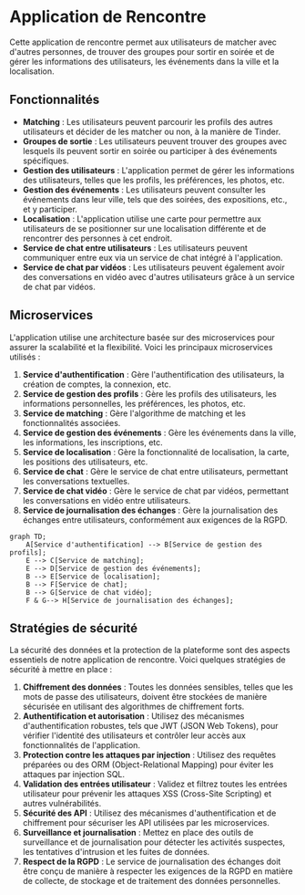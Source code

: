 # Application de Rencontre

Cette application de rencontre permet aux utilisateurs de matcher avec d'autres personnes, de trouver des groupes pour sortir en soirée et de gérer les informations des utilisateurs, les événements dans la ville et la localisation.

## Fonctionnalités

- **Matching** : Les utilisateurs peuvent parcourir les profils des autres utilisateurs et décider de les matcher ou non, à la manière de Tinder.
- **Groupes de sortie** : Les utilisateurs peuvent trouver des groupes avec lesquels ils peuvent sortir en soirée ou participer à des événements spécifiques.
- **Gestion des utilisateurs** : L'application permet de gérer les informations des utilisateurs, telles que les profils, les préférences, les photos, etc.
- **Gestion des événements** : Les utilisateurs peuvent consulter les événements dans leur ville, tels que des soirées, des expositions, etc., et y participer.
- **Localisation** : L'application utilise une carte pour permettre aux utilisateurs de se positionner sur une localisation différente et de rencontrer des personnes à cet endroit.
- **Service de chat entre utilisateurs** : Les utilisateurs peuvent communiquer entre eux via un service de chat intégré à l'application.
- **Service de chat par vidéos** : Les utilisateurs peuvent également avoir des conversations en vidéo avec d'autres utilisateurs grâce à un service de chat par vidéos.

## Microservices

L'application utilise une architecture basée sur des microservices pour assurer la scalabilité et la flexibilité. Voici les principaux microservices utilisés :

1. **Service d'authentification** : Gère l'authentification des utilisateurs, la création de comptes, la connexion, etc.
2. **Service de gestion des profils** : Gère les profils des utilisateurs, les informations personnelles, les préférences, les photos, etc.
3. **Service de matching** : Gère l'algorithme de matching et les fonctionnalités associées.
4. **Service de gestion des événements** : Gère les événements dans la ville, les informations, les inscriptions, etc.
5. **Service de localisation** : Gère la fonctionnalité de localisation, la carte, les positions des utilisateurs, etc.
6. **Service de chat** : Gère le service de chat entre utilisateurs, permettant les conversations textuelles.
7. **Service de chat vidéo** : Gère le service de chat par vidéos, permettant les conversations en vidéo entre utilisateurs.
8. **Service de journalisation des échanges** : Gère la journalisation des échanges entre utilisateurs, conformément aux exigences de la RGPD.

```mermaid
graph TD;
    A[Service d'authentification] --> B[Service de gestion des profils];
    E --> C[Service de matching];
    E --> D[Service de gestion des événements];
    B --> E[Service de localisation];
    B --> F[Service de chat];
    B --> G[Service de chat vidéo];
    F & G--> H[Service de journalisation des échanges];
```

## Stratégies de sécurité

La sécurité des données et la protection de la plateforme sont des aspects essentiels de notre application de rencontre. Voici quelques stratégies de sécurité à mettre en place :

1. **Chiffrement des données** : Toutes les données sensibles, telles que les mots de passe des utilisateurs, doivent être stockées de manière sécurisée en utilisant des algorithmes de chiffrement forts.
2. **Authentification et autorisation** : Utilisez des mécanismes d'authentification robustes, tels que JWT (JSON Web Tokens), pour vérifier l'identité des utilisateurs et contrôler leur accès aux fonctionnalités de l'application.
3. **Protection contre les attaques par injection** : Utilisez des requêtes préparées ou des ORM (Object-Relational Mapping) pour éviter les attaques par injection SQL.
4. **Validation des entrées utilisateur** : Validez et filtrez toutes les entrées utilisateur pour prévenir les attaques XSS (Cross-Site Scripting) et autres vulnérabilités.
5. **Sécurité des API** : Utilisez des mécanismes d'authentification et de chiffrement pour sécuriser les API utilisées par les microservices.
6. **Surveillance et journalisation** : Mettez en place des outils de surveillance et de journalisation pour détecter les activités suspectes, les tentatives d'intrusion et les fuites de données.
7. **Respect de la RGPD** : Le service de journalisation des échanges doit être conçu de manière à respecter les exigences de la RGPD en matière de collecte, de stockage et de traitement des données personnelles.
